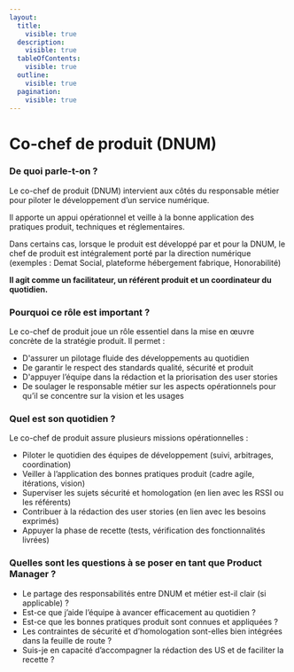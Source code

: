 ```yaml
---
layout:
  title:
    visible: true
  description:
    visible: true
  tableOfContents:
    visible: true
  outline:
    visible: true
  pagination:
    visible: true
---
```


# Co-chef de produit (DNUM)

### De quoi parle-t-on ?

Le co-chef de produit (DNUM) intervient aux côtés du responsable métier pour piloter le développement d’un service numérique.

Il apporte un appui opérationnel et veille à la bonne application des pratiques produit, techniques et réglementaires.

Dans certains cas, lorsque le produit est développé par et pour la DNUM, le chef de produit est intégralement porté par la direction numérique (exemples : Demat Social, plateforme hébergement fabrique, Honorabilité)

**Il agit comme un facilitateur, un référent produit et un coordinateur du quotidien.**

### Pourquoi ce rôle est important ?

Le co-chef de produit joue un rôle essentiel dans la mise en œuvre concrète de la stratégie produit. Il permet :&#x20;

* D'assurer un pilotage fluide des développements au quotidien
* De garantir le respect des standards qualité, sécurité et produit
* D'appuyer l’équipe dans la rédaction et la priorisation des user stories
* De soulager le responsable métier sur les aspects opérationnels pour qu’il se concentre sur la vision et les usages

### Quel est son quotidien ?

Le co-chef de produit assure plusieurs missions opérationnelles :&#x20;

* Piloter le quotidien des équipes de développement (suivi, arbitrages, coordination)
* Veiller à l’application des bonnes pratiques produit (cadre agile, itérations, vision)
* Superviser les sujets sécurité et homologation (en lien avec les RSSI ou les référents)
* Contribuer à la rédaction des user stories (en lien avec les besoins exprimés)
* Appuyer la phase de recette (tests, vérification des fonctionnalités livrées)

### Quelles sont les questions à se poser en tant que Product Manager ?&#x20;

* Le partage des responsabilités entre DNUM et métier est-il clair (si applicable) ?
* Est-ce que j’aide l’équipe à avancer efficacement au quotidien ?
* Est-ce que les bonnes pratiques produit sont connues et appliquées ?
* Les contraintes de sécurité et d’homologation sont-elles bien intégrées dans la feuille de route ?
* Suis-je en capacité d’accompagner la rédaction des US et de faciliter la recette ?
